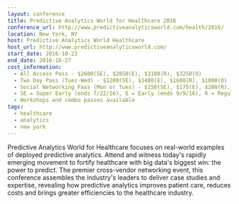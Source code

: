 ```yaml
---
layout: conference
title: Predictive Analytics World for Healthcare 2016
conference_url: http://www.predictiveanalyticsworld.com/health/2016/
location: New York, NY
host: Predictive Analytics World Healthcare
host_url: http://www.predictiveanalyticsworld.com/
start_date: 2016-10-23
end_date: 2016-10-27
cost_information:
  - All Access Pass - $2600(SE), $2850(E), $3100(R), $3250(O)
  - Two Day Pass (Tues-Wed) - $1200(SE), $1400(E), $1600(R), $1800(O)
  - Social Networking Pass (Mon or Tues) - $150(SE), $175(E), $200(R), $225(O)
  - SE = Super Early (ends 7/22/16), E = Early (ends 9/9/16), R = Regular (ends 10/22/16), O = Onsite
  - Workshops and combo passes available
tags:
  - healthcare
  - analytics
  - new york
---
```


Predictive Analytics World for Healthcare focuses on real-world examples of deployed predictive analytics. Attend and witness today's rapidly emerging movement to fortify healthcare with big data's biggest win: the power to predict. The premier cross-vendor networking event, this conference assembles the industry's leaders to deliver case studies and expertise, revealing how predictive analytics improves patient care, reduces costs and brings greater efficiencies to the healthcare industry.
